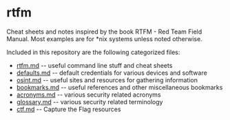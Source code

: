 # rtfm

Cheat sheets and notes inspired by the book RTFM - Red Team Field
Manual. Most examples are for *nix systems unless noted otherwise.

Included in this repository are the following categorized files:

- [rtfm.md](rtfm.md) -- useful command line stuff and cheat sheets
- [defaults.md](defaults.md) -- default credentials for various
  devices and software  
- [osint.md](osint.md) -- useful sites and resources for gathering
  information
- [bookmarks.md](bookmarks.md) -- useful references and other
  miscellaneous bookmarks
- [acronyms.md](acronyms.md) -- various security related acronyms
- [glossary.md](glossary.md) -- various security related terminology
- [ctf.md](ctf.md) -- Capture the Flag resources